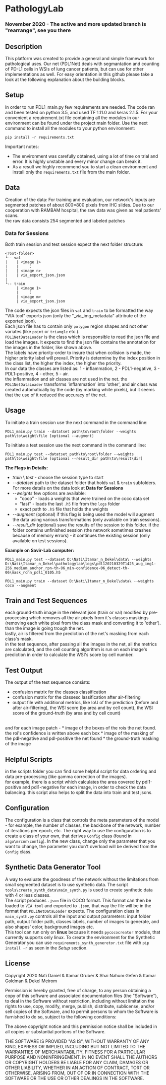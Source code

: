 # PathologyLab

### November 2020 - The active and more updated branch is "rearrange", see you there

## Description
This platform was created to provide a general and simple framework for pathological uses.
Our net (PDL1Net) deals with segmantation and counting of PD-L1 cells in WSIs of lung cancer patients, but can use for other implementations as well.
For easy orientation in this github please take a look at the following explanation about the building blocks.
## Setup
In order to run PDL1_main.py few requirements are needed. The code ran and been tested on python 3.5, and used TF 1.11.0
and keras 2.1.5. For your convenient a requirement.txt file containing all the modules in our environment can be found under
the project main folder. Use the next command to install all the modules to your python environment:
```commandline
pip install -r requirements.txt
``` 
Important notes:
* The environment was carefully obtained, using a lot of time on trial and error. It is highly unstable
and every minor change can break it.
* As a result we highly recommend you to start a clean environment and install only the `requirements.txt` file from the main
folder.
 
## Data
Creation of the data: For training and evaluation, our network's inputs are segmented patches of about 800×800 pixels
from IHC slides. Due to our cooperation with RAMBAM hospital, the raw data was given as real patients' scans.
<br />
the raw data consists 254 segmented and labeled patches
### Data for Sessions
Both train session and test session expect the next folder structure:
```
<root-folder>
└-- val
|    | <image 1>
|    |     :
|    | <image n>
|    | via_export_json.json
|
└-- train
     | <image 1>
     |     :
     | <image m>
     | via_export_json.json

```
The code expects the json files in `val` and `train` to be formatted the way "VIA tool" exports json (only the "_via_img_metadata" attribute of the exported json).
<br />
Each json file has to contain only `polygon` region shapes and not other variates (like `point` or `triangle` etc.).
<br />
`PDL1NetDataLoader` is the class which is responsible to read the json file and load the images.
It expects to find the json file contains the annotation for the images in the folder, like shown above.
<br />
The labels have priority-order to insure that when collision is made, the higher priority label will prevail.
Priority is determine by the index position in the class list, the higher the index, the higher the priority.
<br />
In our data the classes are listed as: 1 - inflammation, 2 - PDL1-negative, 3 - PDL1-positive, 4 - other, 5 - air.
<br />
the inflammation and air classes are not used in the net. the `PDL1NetDataLoader` transforms 'inflammation' into 'other',
and air class was created automatically by the code (by marking white pixels), but it seems that the use of it reduced the accuracy of the net.

## Usage
To initiate a train session use the next command in the command line:
```commandline
PDL1_main.py train --datatset path\to\root\folder --weights path\to\weight\file [optional --augment]
```
To initiate a test session use the next command in the command line:
```commandline
PDL1_main.py test --datatset path\to\root\folder --weights path\to\weight\file [optional --result_dir path\to\result\dir]
```
**The Flags in Details:**
* *train* \ *test* - choose the session type to start
* *--datatset* path to the dataset folder that holds `val` & `train` subfolders. 
For more details on the data look at **Data for Sessions** 
* *--weights* few options are available:
    * "coco" - loads a weights that were trained on the coco data set
    * "last" - loads the last `.h5` file from the `logs` folder
    * exact path to `.h5` file that holds the weights
* *--augment* (optional) if this flag is being used the model will augment the 
data using various transformations (only available on train sessions).
* *--result_dir* (optional) save the results of the session to this folder.
if the folder contains unfinished session (the network sometimes crashes because of memory errors) - 
it continues the existing session (only available on test sessions).

**Example on Savir-Lab computer:** 
```commandline
PDL1_main.py test --dataset D:\Nati\Itamar_n_Dekel\data\ --weights D:\Nati\Itamar_n_Dekel\pathologylab\logs\pdl120210329T1425_aug_img1-256_medium_anchor_rpn-th-06_min-confidence-06_detect-th-06\mask_rcnn_pdl1_0105.h5
```
```commandline
PDL1_main.py train --dataset D:\Nati\Itamar_n_Dekel\data\ --weights coco --augment
```

## Train and Test Sequences
each ground-truth image in the relevant json (train or val) modified by pre-proccesing which removes all the air pixels from it's classes maskings 
(removing each white pixel from the class mask and converting it to 'other').
<br />
than the image is going trough the net.
<br />
lastly, air is filtered from the prediction of the net's masking from each class's mask.
<br />
in the test sequence, after passing all the images in the net, all the metrics are calculated, 
and the cell counting algorithm is run on each image's prediction in order to calculate the WSI's score by cell number.

## Test Output
The output of the test sequence consists:
<br />
* confusion matrix for the classes classification
* confusion matrix for the classesc lassification after air-filtering
* output file with additional metrics, like IoU of the prediction (before and after air-filtering), 
the WSI score (by area and by cell count), the WSI score of the ground-truth (by area and by cell count)
<br />
and for each image patch -
* image of the boxes of the rois the net found. the roi's confidence is written above each box 
* image of the masking of the pdl-negative and pdl-positive the net found
* the ground-truth masking of the image

## Helpful Scripts
in the scripts folder you can find some helpful script for data ordering and data pre-processing (like gamma correction of the images).
<br />
for example, there is a script which calculates the area covered by pdl1-positive and pdl1-negative for each image, in order to check the data balancing.
this script also helps to split the data into train and test jsons.

## Configuration
The configuration is a class that controls the meta parameters of the model - for example, the number of classes,
the backbone of the network, number of iterations per epoch, etc.
The right way to use the configuration is to create a class of your own, that derives `Config` class
(found in `algo\mrcnn\config`). In the new class, change only the parameter that you want to change,
the parameter you don't overload will be derived from the `Config` class. 
## Synthetic Data Generator Tool
A way to evaluate the goodness of the network without the limitations from small segmented dataset
is to use synthetic data. The script `tools\create_synth_data\main_synth.py` is used to create
synthetic data with 4 or less classes.  
The script produces `.json` file in COCO format. This format can then be loaded to `VIA tool` and exported
to `.json`, that way the file will be in the format that `PDL1NetDataLoader` expects. 
The configuration class in `main_synth.py` controls all the input and output parameters:
input folder path, output folder path, classes labels, number of images to generate,
and also shapes' color, background images etc.  
This tool can run only on **linux** because it needs `pycococreator` module, that currently
 supports only linux. To create the environment for the Synthetic Generator you can use `requirements_synth_generetor.txt`
 file with `pip install -r` as seen in the *Setup* section.

## License
Copyright 2020 Nati Daniel & Itamar Gruber & Shai Nahum Gefen & Itamar Goldman & Dekel Meirom

Permission is hereby granted, free of charge, to any person obtaining a copy of this software and associated documentation files (the "Software"), to deal in the Software without restriction, including without limitation the rights to use, copy, modify, merge, publish, distribute, sublicense, and/or sell copies of the Software, and to permit persons to whom the Software is furnished to do so, subject to the following conditions:

The above copyright notice and this permission notice shall be included in all copies or substantial portions of the Software.

THE SOFTWARE IS PROVIDED "AS IS", WITHOUT WARRANTY OF ANY KIND, EXPRESS OR IMPLIED, INCLUDING BUT NOT LIMITED TO THE WARRANTIES OF MERCHANTABILITY, FITNESS FOR A PARTICULAR PURPOSE AND NONINFRINGEMENT. IN NO EVENT SHALL THE AUTHORS OR COPYRIGHT HOLDERS BE LIABLE FOR ANY CLAIM, DAMAGES OR OTHER LIABILITY, WHETHER IN AN ACTION OF CONTRACT, TORT OR OTHERWISE, ARISING FROM, OUT OF OR IN CONNECTION WITH THE SOFTWARE OR THE USE OR OTHER DEALINGS IN THE SOFTWARE.
